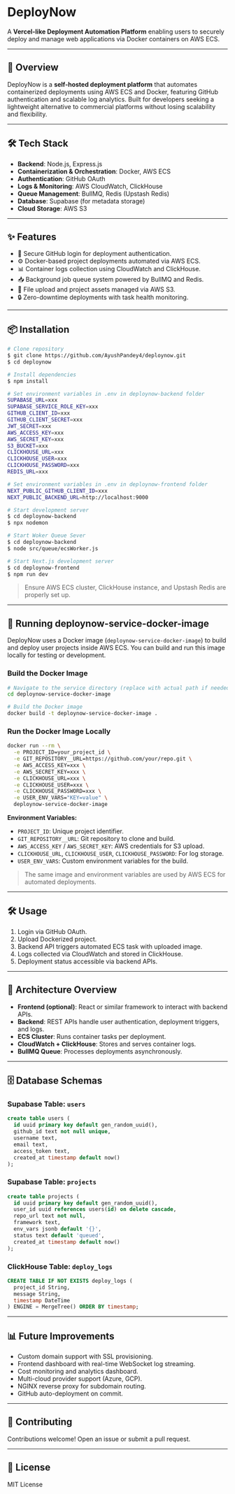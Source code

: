 # DeployNow

A **Vercel-like Deployment Automation Platform** enabling users to securely deploy and manage web applications via Docker containers on AWS ECS.

---

## 🚀 Overview
DeployNow is a **self-hosted deployment platform** that automates containerized deployments using AWS ECS and Docker, featuring GitHub authentication and scalable log analytics. Built for developers seeking a lightweight alternative to commercial platforms without losing scalability and flexibility.

---

## 🛠️ Tech Stack
- **Backend**: Node.js, Express.js
- **Containerization & Orchestration**: Docker, AWS ECS
- **Authentication**: GitHub OAuth
- **Logs & Monitoring**: AWS CloudWatch, ClickHouse
- **Queue Management**: BullMQ, Redis (Upstash Redis)
- **Database**: Supabase (for metadata storage)
- **Cloud Storage**: AWS S3

---

## ✨ Features
- 🔑 Secure GitHub login for deployment authentication.
- ⚙️ Docker-based project deployments automated via AWS ECS.
- 📊 Container logs collection using CloudWatch and ClickHouse.
- 📥 Background job queue system powered by BullMQ and Redis.
- 📂 File upload and project assets managed via AWS S3.
- 🔒 Zero-downtime deployments with task health monitoring.

---

## 📦 Installation

```bash
# Clone repository
$ git clone https://github.com/AyushPandey4/deploynow.git
$ cd deploynow

# Install dependencies
$ npm install

# Set environment variables in .env in deploynow-backend folder
SUPABASE_URL=xxx
SUPABASE_SERVICE_ROLE_KEY=xxx
GITHUB_CLIENT_ID=xxx
GITHUB_CLIENT_SECRET=xxx
JWT_SECRET=xxx
AWS_ACCESS_KEY=xxx
AWS_SECRET_KEY=xxx
S3_BUCKET=xxx
CLICKHOUSE_URL=xxx
CLICKHOUSE_USER=xxx
CLICKHOUSE_PASSWORD=xxx
REDIS_URL=xxx

# Set environment variables in .env in deploynow-frontend folder
NEXT_PUBLIC_GITHUB_CLIENT_ID=xxx
NEXT_PUBLIC_BACKEND_URL=http://localhost:9000

# Start development server
$ cd deploynow-backend
$ npx nodemon

# Start Woker Queue Sever
$ cd deploynow-backend
$ node src/queue/ecsWorker.js

# Start Next.js development server
$ cd deploynow-frontend
$ npm run dev
```

> Ensure AWS ECS cluster, ClickHouse instance, and Upstash Redis are properly set up.

---

## 🐳 Running deploynow-service-docker-image

DeployNow uses a Docker image (`deploynow-service-docker-image`) to build and deploy user projects inside AWS ECS. You can build and run this image locally for testing or development.

### Build the Docker Image

```bash
# Navigate to the service directory (replace with actual path if needed)
cd deploynow-service-docker-image

# Build the Docker image
docker build -t deploynow-service-docker-image .
```

### Run the Docker Image Locally

```bash
docker run --rm \
  -e PROJECT_ID=your_project_id \
  -e GIT_REPOSITORY__URL=https://github.com/your/repo.git \
  -e AWS_ACCESS_KEY=xxx \
  -e AWS_SECRET_KEY=xxx \
  -e CLICKHOUSE_URL=xxx \
  -e CLICKHOUSE_USER=xxx \
  -e CLICKHOUSE_PASSWORD=xxx \
  -e USER_ENV_VARS="KEY=value" \
  deploynow-service-docker-image
```

**Environment Variables:**
- `PROJECT_ID`: Unique project identifier.
- `GIT_REPOSITORY__URL`: Git repository to clone and build.
- `AWS_ACCESS_KEY` / `AWS_SECRET_KEY`: AWS credentials for S3 upload.
- `CLICKHOUSE_URL`, `CLICKHOUSE_USER`, `CLICKHOUSE_PASSWORD`: For log storage.
- `USER_ENV_VARS`: Custom environment variables for the build.

> The same image and environment variables are used by AWS ECS for automated deployments.

---

## 🛠️ Usage

1. Login via GitHub OAuth.
2. Upload Dockerized project.
3. Backend API triggers automated ECS task with uploaded image.
4. Logs collected via CloudWatch and stored in ClickHouse.
5. Deployment status accessible via backend APIs.

---

## 📐 Architecture Overview

- **Frontend (optional)**: React or similar framework to interact with backend APIs.
- **Backend**: REST APIs handle user authentication, deployment triggers, and logs.
- **ECS Cluster**: Runs container tasks per deployment.
- **CloudWatch + ClickHouse**: Stores and serves container logs.
- **BullMQ Queue**: Processes deployments asynchronously.

---

## 🗄️ Database Schemas

### Supabase Table: `users`

```sql
create table users (
  id uuid primary key default gen_random_uuid(),
  github_id text not null unique,
  username text,
  email text,
  access_token text,
  created_at timestamp default now()
);
```

### Supabase Table: `projects`

```sql
create table projects (
  id uuid primary key default gen_random_uuid(),
  user_id uuid references users(id) on delete cascade,
  repo_url text not null,
  framework text,
  env_vars jsonb default '{}',
  status text default 'queued',
  created_at timestamp default now()
);
```

### ClickHouse Table: `deploy_logs`

```sql
CREATE TABLE IF NOT EXISTS deploy_logs (
  project_id String,
  message String,
  timestamp DateTime
) ENGINE = MergeTree() ORDER BY timestamp;
```

---

## 📊 Future Improvements
- Custom domain support with SSL provisioning.
- Frontend dashboard with real-time WebSocket log streaming.
- Cost monitoring and analytics dashboard.
- Multi-cloud provider support (Azure, GCP).
- NGINX reverse proxy for subdomain routing.
- GitHub auto-deployment on commit.

---

## 🤝 Contributing
Contributions welcome! Open an issue or submit a pull request.

---

## 📄 License
MIT License
